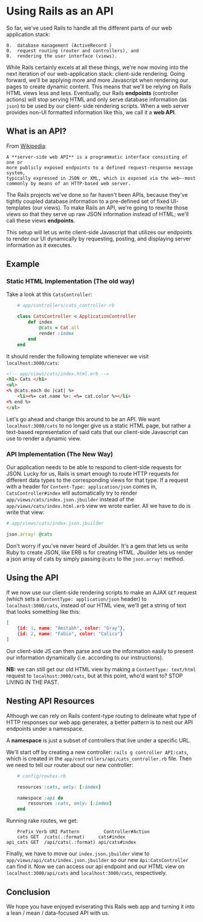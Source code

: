 # Using Rails as an API

So far, we've used Rails to handle all the different parts of our web
application stack:

	0.	database management (ActiveRecord )
	0.	request routing (router and controllers), and
	0.	rendering the user interface (views).

While Rails certainly excels at all these things, we're now moving into the next
iteration of our web-application stack: client-side rendering. Going forward,
we'll be applying more and more Javascript when rendering our pages to create
dynamic content. This means that we'll be relying on Rails HTML views less and
less. Eventually, our Rails **endpoints** (controller actions) will stop serving
HTML and only serve database information (as `json`) to be used by our client-
side rendering scripts. When a web server provides non-UI formatted information
like this, we call it a **web API**.

## What is an API?

From [Wikipedia][wiki]:  

	A **server-side web API** is a programmatic interface consisting of one or
	more publicly exposed endpoints to a defined request-response message system,
	typically expressed in JSON or XML, which is exposed via the web—-most
	commonly by means of an HTTP-based web server.

The Rails projects we've done so far haven't been APIs, because they've tightly
coupled database information to a pre-defined set of fixed UI-templates (our
views). To make Rails an API, we're going to rewrite those views so that they
serve up raw JSON information instead of HTML; we'll call these views
**endpoints**.

This setup will let us write client-side Javascript that utilizes our endpoints
to render our UI dynamically by requesting, posting, and displaying server
information as it executes.

## Example

### Static HTML Implementation (The old way)

Take a look at this `CatsController`:

```ruby
	# app/controllers/cats_controller.rb

	class CatsController < ApplicationController
		def index
			@cats = Cat.all
			render :index
		end
	end
```

It should render the following template whenever we visit `localhost:3000/cats`:

```html
<!-- app/views/cats/index.html.erb -->
<h1> Cats </h1>
<ul>
<% @cats.each do |cat| %>
	<li><%= cat.name %>: <%= cat.color %></li>
<% end %>
</ul>
```

Let's go ahead and change this around to be an API. We want
`localhost:3000/cats` to no longer give us a static HTML page, but rather a
text-based representation of said cats that our client-side Javascript can use
to render a dynamic view.

### API Implementation (The New Way)

Our application needs to be able to respond to client-side requests for JSON.
Lucky for us, Rails is smart enough to route HTTP requests for different data
types to the corresponding views for that type. If a request with a header for
`Content-Type: application/json` comes in, `CatsController#index` will
automatically try to render  `app/views/cats/index.json.jbuilder` instead of the
`app/views/cats/index.html.erb` view we wrote earlier. All we have to do is
write that view:

```ruby
# app/views/cats/index.json.jbuilder

json.array! @cats
```

Don't worry if you've never heard of Jbuilder. It's a gem that lets us
write Ruby to create JSON, like ERB is for creating HTML. Jbuilder lets us
render a json array of cats by simply passing `@cats` to the `json.array!`
method. 

## Using the API

If we now use our client-side rendering scripts to make an AJAX `GET` request (which sets a `ContentType: application/json` header) to
`localhost:3000/cats`, instead of our HTML view, we'll get a string of text that
looks something like this:

```json
[
	{id: 1, name: "Amitabh", color: "Gray"},
	{id: 2, name: "Fabio", color: "Calico"}
]
```

Our client-side JS can then parse and use the information easily to present our
information dynamically (i.e. according to our instructions).

**NB:** we can still get our old HTML view by making a `ContentType: text/html`
request to `localhost:3000/cats`, but at this point, who'd want to? STOP LIVING
IN THE PAST.

## Nesting API Resources

Although we can rely on Rails content-type routing to delineate what type of
HTTP responses our web app generates, a better pattern is to nest our API
endpoints under a namespace.

A **namespace** is just a subset of controllers that live under a specific URL.

We'll start off by creating a new controller: `rails g controller API:cats`,
which is created in the `app/controllers/api/cats_controller.rb` file. Then we
need to tell our router about our new controller:

```rb
	# config/routes.rb

	resources :cats, only: [:index]

	namespace :api do
		resources :cats, only: [:index]
	end

```

Running rake routes, we get:

```
	Prefix Verb URI Pattern         Controller#Action
    cats GET  /cats(.:format)     cats#index
api_cats GET  /api/cats(.:format) api/cats#index
```

Finally, we have to move our `index.json.jbuilder` view to
`app/views/api/cats/index.json.jbuilder` so our new `Api:CatsController` can
find it. Now we can access our api endpoint and our HTML view on
`localhost:3000/api/cats` and `localhost:3000/cats`, respectively.

## Conclusion

We hope you have enjoyed eviserating this Rails web app and turning it into a lean
/ mean / data-focused API with us.

[wiki]: https://en.wikipedia.org/wiki/Web_API
